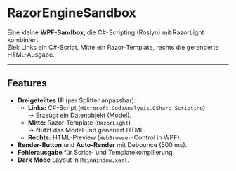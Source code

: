 # RazorEngineSandbox

Eine kleine **WPF-Sandbox**, die C#-Scripting (Roslyn) mit RazorLight kombiniert.  
Ziel: Links ein C#-Script, Mitte ein Razor-Template, rechts die gerenderte HTML-Ausgabe.

---

## Features

- **Dreigeteiltes UI** (per Splitter anpassbar):
  - **Links:** C#-Script (`Microsoft.CodeAnalysis.CSharp.Scripting`)  
    → Erzeugt ein Datenobjekt (Model).
  - **Mitte:** Razor-Template (`RazorLight`)  
    → Nutzt das Model und generiert HTML.
  - **Rechts:** HTML-Preview (`WebBrowser`-Control in WPF).
- **Render-Button** und **Auto-Render** mit Debounce (500 ms).
- **Fehlerausgabe** für Script- und Templatekompilierung.
- **Dark Mode** Layout in `MainWindow.xaml`.